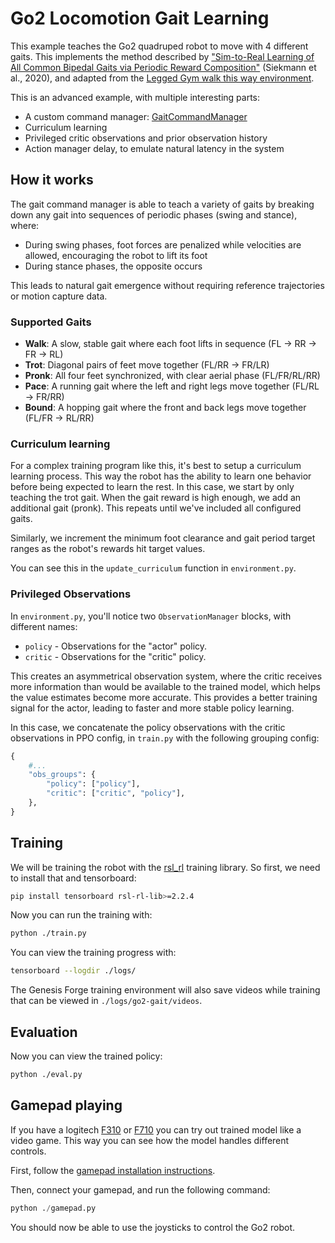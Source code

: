 # Go2 Locomotion Gait Learning

This example teaches the Go2 quadruped robot to move with 4 different gaits. This implements the method described by ["Sim-to-Real Learning of All Common Bipedal Gaits via Periodic Reward Composition"](https://arxiv.org/pdf/2011.01387) (Siekmann et al., 2020), and adapted from the [Legged Gym walk this way environment](https://github.com/lupinjia/genesis_lr/blob/2b44e231007ae89c7f2189f6858240ffae3e28dc/legged_gym/envs/go2/go2_wtw/go2_wtw.py).

This is an advanced example, with multiple interesting parts:

- A custom command manager: [GaitCommandManager](./gate_command_manager.py)
- Curriculum learning
- Privileged critic observations and prior observation history
- Action manager delay, to emulate natural latency in the system

## How it works

The gait command manager is able to teach a variety of gaits by breaking down any gait into sequences of periodic phases (swing and stance), where:

- During swing phases, foot forces are penalized while velocities are allowed, encouraging the robot to lift its foot
- During stance phases, the opposite occurs

This leads to natural gait emergence without requiring reference trajectories or motion capture data.

### Supported Gaits

- **Walk**: A slow, stable gait where each foot lifts in sequence (FL → RR → FR → RL)
- **Trot**: Diagonal pairs of feet move together (FL/RR → FR/LR)
- **Pronk**: All four feet synchronized, with clear aerial phase (FL/FR/RL/RR)
- **Pace**: A running gait where the left and right legs move together (FL/RL → FR/RR)
- **Bound**: A hopping gait where the front and back legs move together (FL/FR → RL/RR)

### Curriculum learning

For a complex training program like this, it's best to setup a curriculum learning process. This way the robot has the ability to learn one behavior before being expected to learn the rest. In this case, we start by only teaching the trot gait. When the gait reward is high enough, we add an additional gait (pronk). This repeats until we've included all configured gaits.

Similarly, we increment the minimum foot clearance and gait period target ranges as the robot's rewards hit target values.

You can see this in the `update_curriculum` function in `environment.py`.

### Privileged Observations

In `environment.py`, you'll notice two `ObservationManager` blocks, with different names:

- `policy` - Observations for the "actor" policy.
- `critic` - Observations for the "critic" policy.

This creates an asymmetrical observation system, where the critic receives more information than would be available to the trained model, which helps the value estimates become more accurate. This provides a better training signal for the actor, leading to faster and more stable policy learning.

In this case, we concatenate the policy observations with the critic observations in PPO config, in `train.py` with the following grouping config:

```python
{
    #...
    "obs_groups": {
        "policy": ["policy"],
        "critic": ["critic", "policy"],
    },
}
```

## Training

We will be training the robot with the [rsl_rl](https://github.com/leggedrobotics/rsl_rl) training library. So first, we need to install that and tensorboard:

```bash
pip install tensorboard rsl-rl-lib>=2.2.4
```

Now you can run the training with:

```bash
python ./train.py
```

You can view the training progress with:

```bash
tensorboard --logdir ./logs/
```

The Genesis Forge training environment will also save videos while training that can be viewed in `./logs/go2-gait/videos`.

## Evaluation

Now you can view the trained policy:

```bash
python ./eval.py
```

## Gamepad playing

If you have a logitech [F310](https://www.logitechg.com/en-us/shop/p/f310-gamepad.940-000110?sp=1&searchclick=Logitech%20G) or [F710](https://www.logitechg.com/en-us/shop/p/f710-wireless-gamepad) you can try out trained model like a video game. This way you can see how the model handles different controls.

First, follow the [gamepad installation instructions](https://genesis-forge.readthedocs.io/en/latest/guide/gamepad.html#installation).

Then, connect your gamepad, and run the following command:

```python
python ./gamepad.py
```

You should now be able to use the joysticks to control the Go2 robot.
